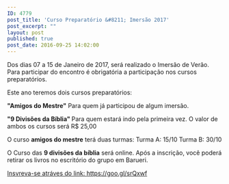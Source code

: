 ```yaml
---
ID: 4779
post_title: 'Curso Preparatório &#8211; Imersão 2017'
post_excerpt: ""
layout: post
published: true
post_date: 2016-09-25 14:02:00
---
```

Dos dias 07 a 15 de Janeiro de 2017, será realizado o Imersão de Verão. Para participar do encontro é obrigatória a participação nos cursos preparatórios.

Este ano teremos dois cursos preparatórios:

<strong>"Amigos do Mestre"</strong>
Para quem já participou de algum imersão.

<strong>"9 Divisões da Bíblia"
</strong>Para quem estará indo pela primeira vez.
O valor de ambos os cursos será R$ 25,00

O curso <strong>amigos do mestre</strong> terá duas turmas:
Turma A: 15/10
Turma B: 30/10

O Curso das <strong>9 divisões da bíblia</strong> será online.
Após a inscrição, você poderá retirar os livros no escritório do grupo em Barueri.

<a href="https://goo.gl/srQxwf">Insvreva-se atráves do link: https://goo.gl/srQxwf</a>